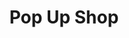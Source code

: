 ---
# page meta & seo
title: Pop Up Shop
description: 
image: "/uploads/2ff78010-8012-11e6-9065-d784d2d1f218.jpg"
permalink: "/pop-up-shop/"

introduction-title: |
  Pop Up Shop
introduction-body-text: |
  In addition to this year's events and outreach, we're opening our very first DCDW Pop-Up Shop & "Get Out the Vote" Gallery. Thanks to our friends at [Cherry Blossom Creative](http://cherryblossomcreative.com/), [Washington Project for the Arts](https://www.wpadc.org/), and[ Typecase Industries](http://www.typecaseindustries.com/) for making this happen. The shop and gallery are open all week and will serve as headquarters for DCDW.

pop-up-shop-image: "/uploads/dcdw-pop-up-shop.png"
pop-up-shop-header-text: DCDW Pop-Up Shop
pop-up-shop-body-text: |
  We're taking over the Cherry Blossom Creative storefront and
  filling it with items made by locals. Swing by, shop, and support our neighborhood
  maker and creative community. Have something to add to the shop? \n\nHit us up and
  lets make it happen! tj@aigadc.org

#page settings
layout: pages/pop-up-shop
---